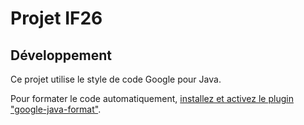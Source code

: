 # Projet IF26

## Développement

Ce projet utilise le style de code Google pour Java.

Pour formater le code automatiquement,
[installez et activez le plugin "google-java-format"](https://github.com/google/google-java-format#intellij-android-studio-and-other-jetbrains-ides).
